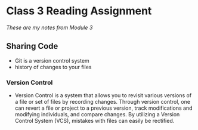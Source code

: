# Class 3 Reading Assignment

*These are my notes from Module 3*

## Sharing Code
- Git is a version control system
- history of changes to your files 



### Version Control 

- Version Control is a system that allows you to revisit various versions of a file or set of files by recording changes. Through version control, one can revert a file or project to a previous version, track modifications and modifying individuals, and compare changes. By utilizing a Version Control System (VCS), mistakes with files can easily be rectified.
